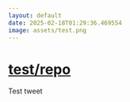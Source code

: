 ```yaml
---
layout: default
date: 2025-02-18T01:29:36.469554
image: assets/test.png
---
```


# [test/repo](https://github.com/test/repo)

Test tweet

